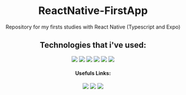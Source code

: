 <div align="center">
  <h1>ReactNative-FirstApp</h1>
  Repository for my firsts studies with React Native (Typescript and Expo)
</div>

<div align="center"> 
  <h2>Technologies that i've used:</h2>
  <img src="https://img.shields.io/badge/-backend:-0D1117?style=for-the-badge&logoColor=1572B6&labelColor=0D1117.svg"></img>
  <img src="https://img.shields.io/badge/-typescript;-0D1117?style=for-the-badge&logo=typescript&logoColor=1572B6&labelColor=0D1117.svg"></img>
  <img src="https://img.shields.io/badge/-frontend:-0D1117?style=for-the-badge&logoColor=1572B6&labelColor=0D1117.svg"></img>
  <img src="https://img.shields.io/badge/-react_native;-0D1117?style=for-the-badge&logo=react&logoColor=1572B6&labelColor=0D1117.svg"></img>
  <img src="https://img.shields.io/badge/-platform:-0D1117?style=for-the-badge&logoColor=1572B6&labelColor=0D1117.svg"></img>
  <img src="https://img.shields.io/badge/-expo;-0D1117?style=for-the-badge&logo=expo&logoColor=1572B6&labelColor=0D1117.svg">
  </img>
</div>



<div align="center">
  <h4>Usefuls Links:</h4>
  <a href="https://react-native.rocketseat.dev/expo-managed/windows" target="_blank"><img src="https://img.shields.io/badge/Windows-Dependecies-blue"></img></a>
  <a href="https://react-native.rocketseat.dev/expo-managed/linux" target="_blank"><img src="https://img.shields.io/badge/Linux-Dependecies-blue"></img></a>
  <a href="https://react-native.rocketseat.dev/expo-managed/macos" target="_blank"><img src="https://img.shields.io/badge/Mac-Dependecies-blue"></img></a>
</div>
